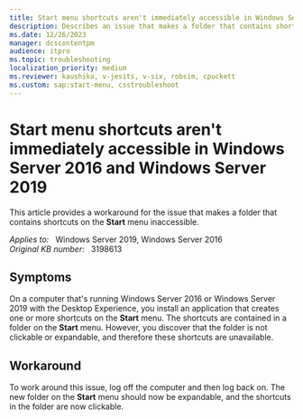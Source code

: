 ```yaml
---
title: Start menu shortcuts aren't immediately accessible in Windows Server
description: Describes an issue that makes a folder that contains shortcuts on the Start menu inaccessible. Occurs on a Windows Server 2016 or Windows Server 2019-based computer. A workaround is provided.
ms.date: 12/26/2023
manager: dcscontentpm
audience: itpro
ms.topic: troubleshooting
localization_priority: medium
ms.reviewer: kaushika, v-jesits, v-six, robsim, cpuckett
ms.custom: sap:start-menu, csstroubleshoot
---
```

# Start menu shortcuts aren't immediately accessible in Windows Server 2016 and Windows Server 2019

This article provides a workaround for the issue that makes a folder that contains shortcuts on the **Start** menu inaccessible.

_Applies to:_ &nbsp; Windows Server 2019, Windows Server 2016  
_Original KB number:_ &nbsp; 3198613

## Symptoms

On a computer that's running Windows Server 2016 or Windows Server 2019 with the Desktop Experience, you install an application that creates one or more shortcuts on the **Start** menu. The shortcuts are contained in a folder on the **Start** menu. However, you discover that the folder is not clickable or expandable, and therefore these shortcuts are unavailable.

## Workaround

To work around this issue, log off the computer and then log back on. The new folder on the **Start** menu should now be expandable, and the shortcuts in the folder are now clickable.
